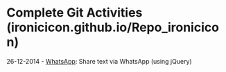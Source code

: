 Complete Git Activities (ironicicon.github.io/Repo_ironicicon)
=============================================================

26-12-2014 - <a href="/WhatsApp">WhatsApp</a>: Share text via WhatsApp (using jQuery)

